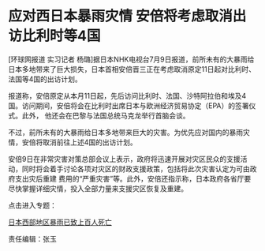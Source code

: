 # 应对西日本暴雨灾情 安倍将考虑取消出访比利时等4国

[环球网报道 实习记者
杨璐]据日本NHK电视台7月9日报道，前所未有的大暴雨给日本多地带来了巨大损失，日本首相安倍晋三正在考虑取消原定11日起对比利时、法国等4国的出访计划。

报道称，安倍原定从本月11日起，先后访问比利时、法国、沙特阿拉伯和埃及4国。访问期间，安倍将会在比利时出席日本与欧洲经济贸易协定（EPA）的签署仪式。此外，
他还会在巴黎与法国总统马克龙举行首脑会谈。

不过，前所未有的大暴雨给日本多地带来巨大的灾害。为优先应对国内的暴雨灾情，安倍将取消前往上述4国的出访计划。

安倍9日在非常灾害对策总部会议上表示，政府将迅速开展对灾区民众的支援活动，同时将会着手讨论各项对灾区的财政支援政策，包括将此次灾害认定为可由政府支出灾后重建
费用的“严重灾害”等。此外，安倍还指示称，日本政府各省厅要尽快掌握详细灾情，投入全部力量来支援灾区恢复及重建。

点击进入专题：

[日本西部地区暴雨已致上百人死亡](http://news.sina.cn/news_zt/japanstorm1807)

责任编辑：张玉

